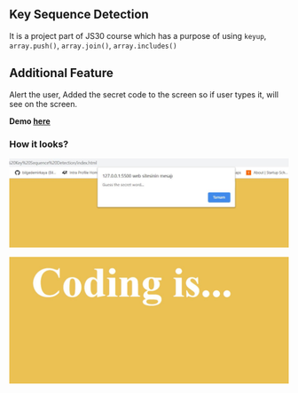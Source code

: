 ## Key Sequence Detection

It is a project part of JS30 course which has a purpose of using ``keyup``, ``array.push()``, ``array.join()``, ``array.includes()``

## Additional Feature 
Alert the user,
Added the secret code to the screen so if user types it, will see on the screen.

**Demo [here](https://bilgedemirkaya.github.io/JS-30//12%20Key%20Sequence%20Detection/index.html)**

### How it looks? 
![alt text](https://github.com/bilgedemirkaya/JS-30/blob/main/12%20Key%20Sequence%20Detection/alert.JPG)



![alt text](https://github.com/bilgedemirkaya/JS-30/blob/main/12%20Key%20Sequence%20Detection/coding.JPG)
